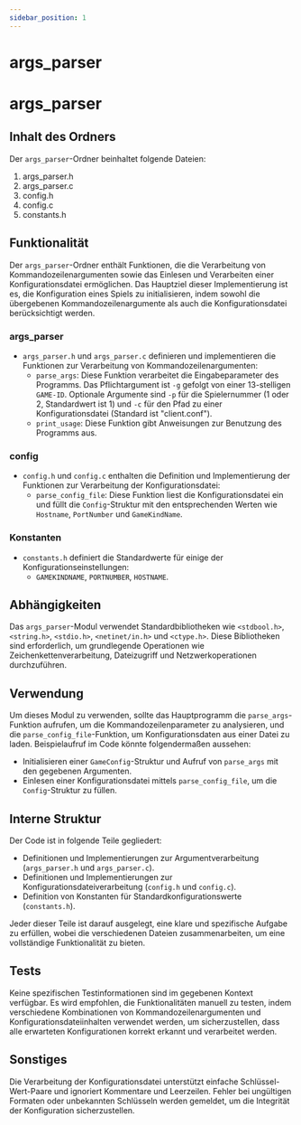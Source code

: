 ```yaml
---
sidebar_position: 1
---
```


# args_parser

# args_parser

## Inhalt des Ordners

Der `args_parser`-Ordner beinhaltet folgende Dateien:

1. args_parser.h
2. args_parser.c
3. config.h
4. config.c
5. constants.h

## Funktionalität

Der `args_parser`-Ordner enthält Funktionen, die die Verarbeitung von Kommandozeilenargumenten sowie das Einlesen und Verarbeiten einer Konfigurationsdatei ermöglichen. Das Hauptziel dieser Implementierung ist es, die Konfiguration eines Spiels zu initialisieren, indem sowohl die übergebenen Kommandozeilenargumente als auch die Konfigurationsdatei berücksichtigt werden.

### args_parser

- `args_parser.h` und `args_parser.c` definieren und implementieren die Funktionen zur Verarbeitung von Kommandozeilenargumenten:
  - `parse_args`: Diese Funktion verarbeitet die Eingabeparameter des Programms. Das Pflichtargument ist `-g` gefolgt von einer 13-stelligen `GAME-ID`. Optionale Argumente sind `-p` für die Spielernummer (1 oder 2, Standardwert ist 1) und `-c` für den Pfad zu einer Konfigurationsdatei (Standard ist "client.conf").
  - `print_usage`: Diese Funktion gibt Anweisungen zur Benutzung des Programms aus.

### config

- `config.h` und `config.c` enthalten die Definition und Implementierung der Funktionen zur Verarbeitung der Konfigurationsdatei:
  - `parse_config_file`: Diese Funktion liest die Konfigurationsdatei ein und füllt die `Config`-Struktur mit den entsprechenden Werten wie `Hostname`, `PortNumber` und `GameKindName`.

### Konstanten

- `constants.h` definiert die Standardwerte für einige der Konfigurationseinstellungen:
  - `GAMEKINDNAME`, `PORTNUMBER`, `HOSTNAME`.

## Abhängigkeiten

Das `args_parser`-Modul verwendet Standardbibliotheken wie `<stdbool.h>`, `<string.h>`, `<stdio.h>`, `<netinet/in.h>` und `<ctype.h>`. Diese Bibliotheken sind erforderlich, um grundlegende Operationen wie Zeichenkettenverarbeitung, Dateizugriff und Netzwerkoperationen durchzuführen.

## Verwendung

Um dieses Modul zu verwenden, sollte das Hauptprogramm die `parse_args`-Funktion aufrufen, um die Kommandozeilenparameter zu analysieren, und die `parse_config_file`-Funktion, um Konfigurationsdaten aus einer Datei zu laden. Beispielaufruf im Code könnte folgendermaßen aussehen:

- Initialisieren einer `GameConfig`-Struktur und Aufruf von `parse_args` mit den gegebenen Argumenten.
- Einlesen einer Konfigurationsdatei mittels `parse_config_file`, um die `Config`-Struktur zu füllen.

## Interne Struktur

Der Code ist in folgende Teile gegliedert:

- Definitionen und Implementierungen zur Argumentverarbeitung (`args_parser.h` und `args_parser.c`).
- Definitionen und Implementierungen zur Konfigurationsdateiverarbeitung (`config.h` und `config.c`).
- Definition von Konstanten für Standardkonfigurationswerte (`constants.h`).

Jeder dieser Teile ist darauf ausgelegt, eine klare und spezifische Aufgabe zu erfüllen, wobei die verschiedenen Dateien zusammenarbeiten, um eine vollständige Funktionalität zu bieten.

## Tests

Keine spezifischen Testinformationen sind im gegebenen Kontext verfügbar. Es wird empfohlen, die Funktionalitäten manuell zu testen, indem verschiedene Kombinationen von Kommandozeilenargumenten und Konfigurationsdateiinhalten verwendet werden, um sicherzustellen, dass alle erwarteten Konfigurationen korrekt erkannt und verarbeitet werden.

## Sonstiges

Die Verarbeitung der Konfigurationsdatei unterstützt einfache Schlüssel-Wert-Paare und ignoriert Kommentare und Leerzeilen. Fehler bei ungültigen Formaten oder unbekannten Schlüsseln werden gemeldet, um die Integrität der Konfiguration sicherzustellen.
